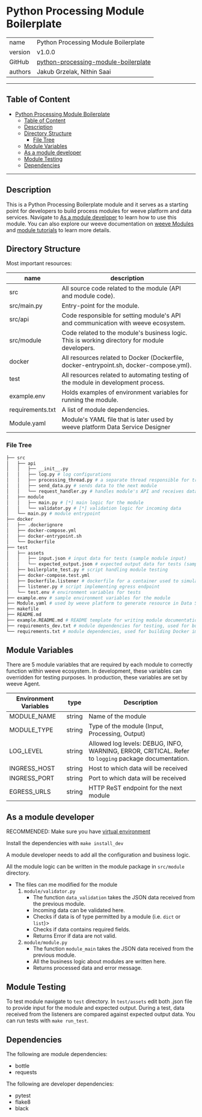 # Python Processing Module Boilerplate

|              |                                                                  |
| ------------ | ---------------------------------------------------------------- |
| name         | Python Processing Module Boilerplate                             |
| version      | v1.0.0                                                           |
| GitHub       | [python-processing-module-boilerplate](https://github.com/weeve-modules/python-processing-module-boilerplate) |
| authors      | Jakub Grzelak, Nithin Saai                                       |

***
## Table of Content

- [Python Processing Module Boilerplate](#python-processing-module-boilerplate)
  - [Table of Content](#table-of-content)
  - [Description](#description)
  - [Directory Structure](#directory-structure)
    - [File Tree](#file-tree)
  - [Module Variables](#module-variables)
  - [As a module developer](#as-a-module-developer)
  - [Module Testing](#module-testing)
  - [Dependencies](#dependencies)
***

## Description 

This is a Python Processing Boilerplate module and it serves as a starting point for developers to build process modules for weeve platform and data services.
Navigate to [As a module developer](#as-a-module-developer) to learn how to use this module. You can also explore our weeve documentation on [weeve Modules](https://docs.weeve.engineering/concepts/edge-applications/weeve-modules) and [module tutorials](https://docs.weeve.engineering/guides/how-to-create-a-weeve-module) to learn more details. 

## Directory Structure

Most important resources:

| name              | description                                                                                            |
| ----------------- | ------------------------------------------------------------------------------------------------------ |
| src               | All source code related to the module (API and module code).                                           |
| src/main.py       | Entry-point for the module.                                                                            |
| src/api           | Code responsible for setting module's API and communication with weeve ecosystem.                      |
| src/module        | Code related to the module's business logic. This is working directory for module developers.          |
| docker            | All resources related to Docker (Dockerfile, docker-entrypoint.sh, docker-compose.yml).                |
| test              | All resources related to automating testing of the module in development process.                      |
| example.env       | Holds examples of environment variables for running the module.                                        |
| requirements.txt  | A list of module dependencies.                                                                         |
| Module.yaml       | Module's YAML file that is later used by weeve platform Data Service Designer                          |

### File Tree

```bash
├── src
│   ├── api
│   │   ├── __init__.py
│   │   ├── log.py # log configurations
│   │   ├── processing_thread.py # a separate thread responsible for triggering data processing and sending to the next module
│   │   ├── send_data.py # sends data to the next module
│   │   └── request_handler.py # handles module's API and receives data from a previous module
│   ├── module
│   │   ├── main.py # [*] main logic for the module
│   │   └── validator.py # [*] validation logic for incoming data
│   └── main.py # module entrypoint
├── docker
│   ├── .dockerignore
│   ├── docker-compose.yml
│   ├── docker-entrypoint.sh
│   └── Dockerfile
├── test
│   ├── assets
│   │   ├── input.json # input data for tests (sample module input)
│   │   └── expected_output.json # expected output data for tests (sample module output)
│   ├── boilerplate_test.py # script handling module testing
│   ├── docker-compose.test.yml
│   ├── Dockerfile.listener # dockerfile for a container used to simulate egress endpoint
│   ├── listener.py # script implementing egress endpoint
│   └── test.env # environment variables for tests
├── example.env # sample environment variables for the module
├── Module.yaml # used by weeve platform to generate resource in Data Service Designer section
├── makefile
├── README.md
├── example.README.md # README template for writing module documentation
├── requirements_dev.txt # module dependencies for testing, used for building Docker image
└── requirements.txt # module dependencies, used for building Docker image
```

## Module Variables

There are 5 module variables that are required by each module to correctly function within weeve ecosystem. In development, these variables can overridden for testing purposes. In production, these variables are set by weeve Agent.

| Environment Variables | type   | Description                                       |
| --------------------- | ------ | ------------------------------------------------- |
| MODULE_NAME           | string | Name of the module                                |
| MODULE_TYPE           | string | Type of the module (Input, Processing, Output)    |
| LOG_LEVEL             | string | Allowed log levels: DEBUG, INFO, WARNING, ERROR, CRITICAL. Refer to `logging` package documentation. |
| INGRESS_HOST          | string | Host to which data will be received               |
| INGRESS_PORT          | string | Port to which data will be received               |
| EGRESS_URLS           | string | HTTP ReST endpoint for the next module            |

## As a module developer

RECOMMENDED:
Make sure you have [virtual environment](https://packaging.python.org/en/latest/guides/installing-using-pip-and-virtual-environments/)

Install the dependencies with `make install_dev`

A module developer needs to add all the configuration and business logic.

All the module logic can be written in the module package in `src/module` directory.

   * The files can me modified for the module
      1. `module/validator.py`
         * The function `data_validation` takes the JSON data received from the previous module.
         * Incoming data can be validated here.
         * Checks if data is of type permitted by a module (i.e. `dict` or `list`)>
         * Checks if data contains required fields.
         * Returns Error if data are not valid.
      2. `module/module.py`
         * The function `module_main` takes the JSON data received from the previous module.
         * All the business logic about modules are written here.
         * Returns processed data and error message.

## Module Testing

To test module navigate to `test` directory. In `test/assets` edit both .json file to provide input for the module and expected output. During a test, data received from the listeners are compared against expected output data. You can run tests with `make run_test`.

## Dependencies

The following are module dependencies:

* bottle
* requests

The following are developer dependencies:

* pytest
* flake8
* black
